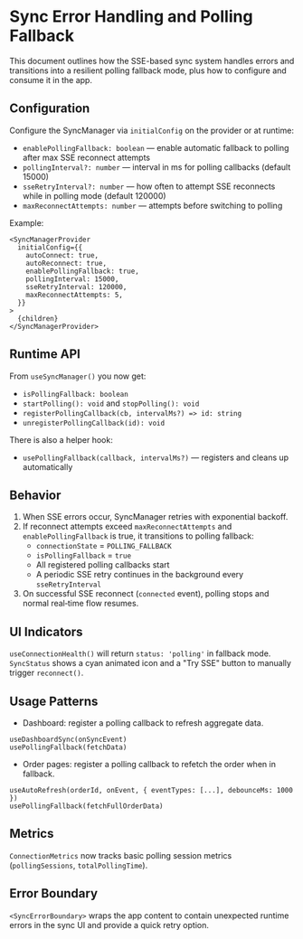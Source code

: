 # Sync Error Handling and Polling Fallback

This document outlines how the SSE-based sync system handles errors and transitions into a resilient polling fallback mode, plus how to configure and consume it in the app.

## Configuration

Configure the SyncManager via `initialConfig` on the provider or at runtime:

- `enablePollingFallback: boolean` — enable automatic fallback to polling after max SSE reconnect attempts
- `pollingInterval?: number` — interval in ms for polling callbacks (default 15000)
- `sseRetryInterval?: number` — how often to attempt SSE reconnects while in polling mode (default 120000)
- `maxReconnectAttempts: number` — attempts before switching to polling

Example:

```tsx
<SyncManagerProvider
  initialConfig={{
    autoConnect: true,
    autoReconnect: true,
    enablePollingFallback: true,
    pollingInterval: 15000,
    sseRetryInterval: 120000,
    maxReconnectAttempts: 5,
  }}
>
  {children}
</SyncManagerProvider>
```

## Runtime API

From `useSyncManager()` you now get:

- `isPollingFallback: boolean`
- `startPolling(): void` and `stopPolling(): void`
- `registerPollingCallback(cb, intervalMs?) => id: string`
- `unregisterPollingCallback(id): void`

There is also a helper hook:

- `usePollingFallback(callback, intervalMs?)` — registers and cleans up automatically

## Behavior

1. When SSE errors occur, SyncManager retries with exponential backoff.
2. If reconnect attempts exceed `maxReconnectAttempts` and `enablePollingFallback` is true, it transitions to polling fallback:
   - `connectionState` = `POLLING_FALLBACK`
   - `isPollingFallback` = `true`
   - All registered polling callbacks start
   - A periodic SSE retry continues in the background every `sseRetryInterval`
3. On successful SSE reconnect (`connected` event), polling stops and normal real‑time flow resumes.

## UI Indicators

`useConnectionHealth()` will return `status: 'polling'` in fallback mode. `SyncStatus` shows a cyan animated icon and a "Try SSE" button to manually trigger `reconnect()`.

## Usage Patterns

- Dashboard: register a polling callback to refresh aggregate data.

```tsx
useDashboardSync(onSyncEvent)
usePollingFallback(fetchData)
```

- Order pages: register a polling callback to refetch the order when in fallback.

```tsx
useAutoRefresh(orderId, onEvent, { eventTypes: [...], debounceMs: 1000 })
usePollingFallback(fetchFullOrderData)
```

## Metrics

`ConnectionMetrics` now tracks basic polling session metrics (`pollingSessions`, `totalPollingTime`).

## Error Boundary

`<SyncErrorBoundary>` wraps the app content to contain unexpected runtime errors in the sync UI and provide a quick retry option.

